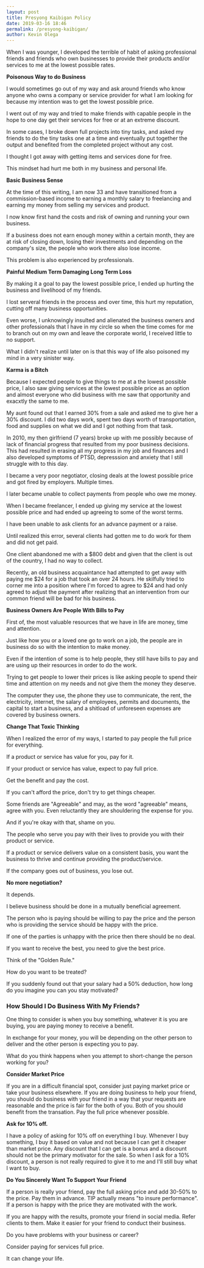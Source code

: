 ```yaml
--- 
layout: post 
title: Presyong Kaibigan Policy
date: 2019-03-16 18:46
permalink: /presyong-kaibigan/ 
author: Kevin Olega 
--- 
```

When I was younger, I developed the terrible of habit of asking professional friends and friends who own businesses to provide their products and/or services to me at the lowest possible rates.

**Poisonous Way to do Business**

I would sometimes go out of my way and ask around friends who know anyone who owns a company or service provider for what I am looking for because my intention was to get the lowest possible price.

I went out of my way and tried to make friends with capable people in the hope to one day get their services for free or at an extreme discount. 

In some cases, I broke down full projects into tiny tasks, and asked my friends to do the tiny tasks one at a time and eventually put together the output and benefited from the completed project without any cost.

I thought I got away with getting items and services done for free.

This mindset had hurt me both in my business and personal life. 

**Basic Business Sense**

At the time of this writing, I am now 33 and have transitioned from a commission-based income to earning a monthly salary to freelancing and earning my money from selling my services and product.

I now know first hand the costs and risk of owning and running your own business.

If a business does not earn enough money within a certain month, they are at risk of closing down, losing their investments and depending on the company's size, the people who work there also lose income. 

This problem is also experienced by professionals.

**Painful Medium Term Damaging Long Term Loss**

By making it a goal to pay the lowest possible price, I ended up hurting the business and livelihood of my friends.

I lost serveral friends in the process and over time, this hurt my reputation, cutting off many business opportunities.

Even worse, I unknowingly insulted and alienated the business owners and other professionals that I have in my circle so when the time comes for me to branch out on my own and leave the corporate world, I received little to no support.

What I didn't realize until later on is that this way of life also poisoned my mind in a very sinister way. 

**Karma is a Bitch**

Because I expected people to give things to me at a the lowest possible price, I also saw giving services at the lowest possible price as an option and almost everyone who did business with me saw that opportunity and exacxtly the same to me.

My aunt found out that I earned 30% from a sale and asked me to give her a 30% discount. I did two days work, spent two days worth of transportation, food and supplies on what we did and I got nothing from that task.

In 2010, my then girlfriend (7 years) broke up with me possibly because of lack of financial progress that resulted from my poor business decisions. This had resulted in erasing all my progress in my job and finances and I also developed symptoms of PTSD, depresssion and anxiety that I still struggle with to this day.

I became a very poor negotiator, closing deals at the lowest possible price and got fired by employers. Multiple times.

I later became unable to collect payments from people who owe me money.

When I became freelancer, I ended up giving my service at the lowest possible price and had ended up agreeing to some of the worst terms.

I have been unable to ask clients for an advance payment or a raise.

Until realized this error, several clients had gotten me to do work for them and did not get paid.

One client abandoned me with a $800 debt and given that the client is out of the country, I had no way to collect.

Recently, an old business acquaintance had attempted to get away with paying me $24 for a job that took an over 24 hours. He skilfully tried to corner me into a position where I'm forced to agree to $24 and had only agreed to adjust the payment after realizing that an intervention from our common friend will be bad for his business.

**Business Owners Are People With Bills to Pay**

First of, the most valuable resources that we have in life are money, time and attention. 

Just like how you or a loved one go to work on a job, the people are in business do so with the intention to make money. 

Even if the intention of some is to help people, they still have bills to pay and are using up their resources in order to do the work.

Trying to get people to lower their prices is like asking people to spend their time and attention on my needs and not give them the money they deserve. 

The computer they use, the phone they use to communicate, the rent, the electricity, internet, the salary of employees, permits and documents, the capital to start a business, and a shitload of unforeseen expenses are covered by business owners.

**Change That Toxic Thinking**

When I realized the error of my ways, I started to pay people the full price for everything.

If a product or service has value for you, pay for it.

If your product or service has value, expect to pay full price.

Get the benefit and pay the cost.

If you can't afford the price, don't try to get things cheaper.

Some friends are "Agreeable" and may, as the word "agreeable" means, agree with you. Even reluctantly they are shouldering the expense for you. 

And if you're okay with that, shame on you.

The people who serve you pay with their lives to provide you with their product or service.

If a product or service delivers value on a consistent basis, you want the business to thrive and continue providing the product/service.

If the company goes out of business, you lose out. 

**No more negotiation?**

It depends. 

I believe business should be done in a mutually beneficial agreement.

The person who is paying should be willing to pay the price and the person who is providing the service should be happy with the price.

If one of the parties is unhappy with the price then there should be no deal.

If you want to receive the best, you need to give the best price.

Think of the "Golden Rule."

How do you want to be treated?

If you suddenly found out that your salary had a 50% deduction, how long do you imagine you can you stay motivated?

### How Should I Do Business With My Friends?

One thing to consider is when you buy something, whatever it is you are buying, you are paying money to receive a benefit.

In exchange for your money, you will be depending on the other person to deliver and the other person is expecting you to pay.

What do you think happens when you attempt to short-change the person working for you?

**Consider Market Price**

If you are in a difficult financial spot, consider just paying market price or take your business elsewhere. If you are doing business to help your friend, you should do business with your friend in a way that your requests are reasonable and the price is fair for the both of you. Both of you should benefit from the transation. Pay the full price whenever possible.

**Ask for 10% off.**

I have a policy of asking for 10% off on everything I buy. Whenever I buy something, I buy it based on value and not because I can get it cheaper than market price. Any discount that I can get is a bonus and a discount should not be the primary motivator for the sale. So when I ask for a 10% discount, a person is not really required to give it to me and I'll still buy what I want to buy.

**Do You Sincerely Want To Support Your Friend**

If a person is really your friend, pay the full asking price and add 30-50% to the price. Pay them in advance. TIP actually means "to insure performance". If a person is happy with the price they are motivated with the work. 

If you are happy with the results, promote your friend in social media. Refer clients to them. Make it easier for your friend to conduct their business.

Do you have problems with your business or career?

Consider paying for services full price. 

It can change your life.